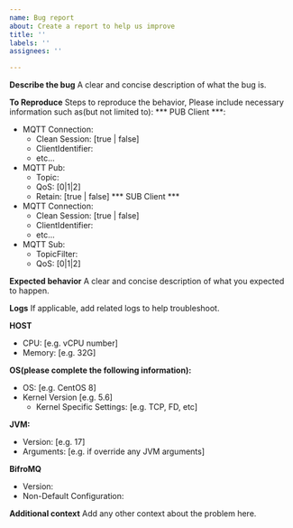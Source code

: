 ```yaml
---
name: Bug report
about: Create a report to help us improve
title: ''
labels: ''
assignees: ''

---
```


**Describe the bug**
A clear and concise description of what the bug is.

**To Reproduce**
Steps to reproduce the behavior, Please include necessary information such as(but not limited to):
*** PUB Client ***:
- MQTT Connection:
   - Clean Session: [true | false]
   - ClientIdentifier: 
   - etc...
- MQTT Pub:
   - Topic: 
   - QoS: [0|1|2]
   - Retain: [true | false]
*** SUB Client ***
- MQTT Connection:
   - Clean Session: [true | false]
   - ClientIdentifier: 
   - etc...
- MQTT Sub:
   - TopicFilter: 
   - QoS: [0|1|2]

**Expected behavior**
A clear and concise description of what you expected to happen.

**Logs**
If applicable, add related logs to help troubleshoot.

**HOST**
- CPU: [e.g. vCPU number]
- Memory: [e.g. 32G]

**OS(please complete the following information):**
 - OS: [e.g. CentOS 8]
 - Kernel Version [e.g. 5.6]
    - Kernel Specific Settings: [e.g. TCP, FD, etc]

**JVM:**
- Version: [e.g. 17]
- Arguments: [e.g. if override any JVM arguments]

**BifroMQ**
- Version:
- Non-Default Configuration:

**Additional context**
Add any other context about the problem here.
